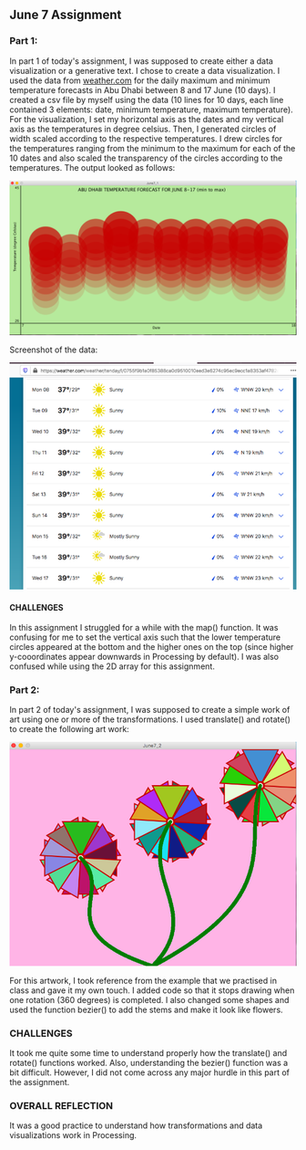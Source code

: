 ## June 7 Assignment

### Part 1:

In part 1 of today's assignment, I was supposed to create either a data visualization or a generative text. I chose to create a data visualization. I used the data from 
[weather.com](https://weather.com/weather/tenday/l/0755f9b1a0f85388ca0d9510010eed3e6274c95ec9ecc1a8353af4782d304238) 
for the daily maximum and minimum temperature forecasts in Abu Dhabi between 8 and 17 June (10 days). I created a csv file by myself using the data (10 lines for 10 days, each line contained 3 elements: date, minimum temperature, maximum temperature). For the visualization, I set my horizontal axis as the dates and my vertical axis as the temperatures in degree celsius. Then, I generated circles of width scaled according to the respective temperatures. I drew circles for the temperatures ranging from the minimum to the maximum for each of the 10 dates and also scaled the transparency of the circles according to the temperatures. The output looked as follows:

![](SSJune7_1.png)

Screenshot of the data:

![](SSData.png)

#### CHALLENGES
In this assignment I struggled for a while with the map() function. It was confusing for me to set the vertical axis such that the lower temperature circles appeared at the bottom and the higher ones on the top (since higher y-cooordinates appear downwards in Processing by default). I was also confused while using the 2D array for this assignment.

### Part 2:
In part 2 of today's assignment, I was supposed to create a simple work of art using one or more of the transformations. I used translate() and rotate() to create the following art work:

![](SSJune7_2.png)

For this artwork, I took reference from the example that we practised in class and gave it my own touch. I added code so that it stops drawing when one rotation (360 degrees) is completed. I also changed some shapes and used the function bezier() to add the stems and make it look like flowers.

### CHALLENGES
It took me quite some time to understand properly how the translate() and rotate() functions worked. Also, understanding the bezier() function was a bit difficult. However, I did not come across any major hurdle in this part of the assignment.

### OVERALL REFLECTION

It was a good practice to understand how transformations and data visualizations work in Processing.


